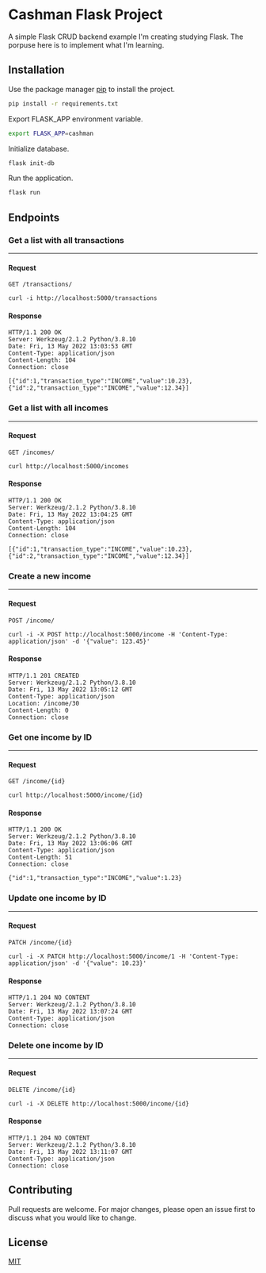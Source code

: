 # Cashman Flask Project
A simple Flask CRUD backend example I'm creating studying Flask.
The porpuse here is to implement what I'm learning.
## Installation
Use the package manager [pip](https://pip.pypa.io/en/stable/) to install the project.

```bash
pip install -r requirements.txt
```

Export FLASK_APP environment variable.

```bash
export FLASK_APP=cashman
```

Initialize database.

```bash
flask init-db
```

Run the application.

```bash
flask run
```

## Endpoints
### Get a list with all transactions
___

#### Request

`GET /transactions/`

    curl -i http://localhost:5000/transactions

#### Response

    HTTP/1.1 200 OK
    Server: Werkzeug/2.1.2 Python/3.8.10
    Date: Fri, 13 May 2022 13:03:53 GMT
    Content-Type: application/json
    Content-Length: 104
    Connection: close

    [{"id":1,"transaction_type":"INCOME","value":10.23},{"id":2,"transaction_type":"INCOME","value":12.34}]

### Get a list with all incomes
___
#### Request

`GET /incomes/`

    curl http://localhost:5000/incomes

#### Response

    HTTP/1.1 200 OK
    Server: Werkzeug/2.1.2 Python/3.8.10
    Date: Fri, 13 May 2022 13:04:25 GMT
    Content-Type: application/json
    Content-Length: 104
    Connection: close

    [{"id":1,"transaction_type":"INCOME","value":10.23},{"id":2,"transaction_type":"INCOME","value":12.34}]

### Create a new income
___
#### Request

`POST /income/`

    curl -i -X POST http://localhost:5000/income -H 'Content-Type: application/json' -d '{"value": 123.45}'

#### Response

    HTTP/1.1 201 CREATED
    Server: Werkzeug/2.1.2 Python/3.8.10
    Date: Fri, 13 May 2022 13:05:12 GMT
    Content-Type: application/json
    Location: /income/30
    Content-Length: 0
    Connection: close

### Get one income by ID
___
#### Request

`GET /income/{id}`

    curl http://localhost:5000/income/{id}

#### Response

    HTTP/1.1 200 OK
    Server: Werkzeug/2.1.2 Python/3.8.10
    Date: Fri, 13 May 2022 13:06:06 GMT
    Content-Type: application/json
    Content-Length: 51
    Connection: close

    {"id":1,"transaction_type":"INCOME","value":1.23}

### Update one income by ID
___
#### Request

`PATCH /income/{id}`

    curl -i -X PATCH http://localhost:5000/income/1 -H 'Content-Type: application/json' -d '{"value": 10.23}'

#### Response

    HTTP/1.1 204 NO CONTENT
    Server: Werkzeug/2.1.2 Python/3.8.10
    Date: Fri, 13 May 2022 13:07:24 GMT
    Content-Type: application/json
    Connection: close

### Delete one income by ID
___
#### Request

`DELETE /income/{id}`

    curl -i -X DELETE http://localhost:5000/income/{id}

#### Response

    HTTP/1.1 204 NO CONTENT
    Server: Werkzeug/2.1.2 Python/3.8.10
    Date: Fri, 13 May 2022 13:11:07 GMT
    Content-Type: application/json
    Connection: close

## Contributing
Pull requests are welcome. For major changes, please open an issue first to discuss what you would like to change.
## License
[MIT](https://choosealicense.com/licenses/mit/)
